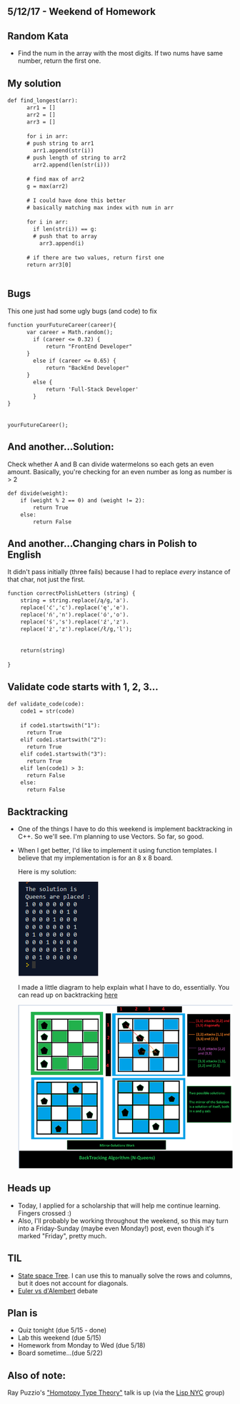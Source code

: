 ## 5/12/17 - Weekend of Homework


## Random Kata

 - Find the num in the array with the most digits.
   If two nums have same number, return the first one.
   
## My solution

```
def find_longest(arr):
      arr1 = []
      arr2 = []
      arr3 = []
      
      for i in arr:
      # push string to arr1
        arr1.append(str(i))
      # push length of string to arr2
        arr2.append(len(str(i)))
      
      # find max of arr2
      g = max(arr2)
      
      # I could have done this better
      # basically matching max index with num in arr
      
      for i in arr:
        if len(str(i)) == g:
        # push that to array
          arr3.append(i)
        
      # if there are two values, return first one
      return arr3[0]
        
```

## Bugs

This one just had some ugly bugs (and code) to fix

```
function yourFutureCareer(career){
	  var career = Math.random();
		if (career <= 0.32) {
			return "FrontEnd Developer"
      }
		else if (career <= 0.65) {
			return "BackEnd Developer"
      }
		else {
			return 'Full-Stack Developer'
		}
}


yourFutureCareer();

```
## And another...Solution:

Check whether A and B can divide watermelons so each gets an even amount.
Basically, you're checking for an even number as long as number is > 2

```
def divide(weight):    
    if (weight % 2 == 0) and (weight != 2):
        return True
    else:
        return False
```
## And another...Changing chars in Polish to English

It didn't pass initially (three fails) because I had to replace
*every* instance of that char, not just the first.

```
function correctPolishLetters (string) {
    string = string.replace(/ą/g,'a').
    replace('ć','c').replace('ę','e').
    replace('ń','n').replace('ó','o').
    replace('ś','s').replace('ź','z').
    replace('ż','z').replace(/ł/g,'l');

    
    return(string)

}

```
## Validate code starts with 1, 2, 3...

```
def validate_code(code):
    code1 = str(code)
    
    if code1.startswith("1"):
      return True
    elif code1.startswith("2"):
      return True
    elif code1.startswith("3"):
      return True
    elif len(code1) > 3:
      return False
    else:
      return False

```
## Backtracking

- One of the things I have to do this weekend is implement backtracking in C++.
  So we'll see. I'm planning to use Vectors. 
  So far, so good. 
  
- When I get better, I'd like to implement it using function templates.
  I believe that my implementation is for an 8 x 8 board.
  
  Here is my solution:
  
  ![queens](/images/queens.png)
  
  I made a little diagram to help explain what I have to do, essentially.
  You can read up on backtracking [here](https://en.wikipedia.org/wiki/Backtracking)
  
  ![backtracking](/images/backtrack3.png)

## Heads up

- Today, I applied for a scholarship that will help me continue learning.
  Fingers crossed :) 
- Also, I'll probably be working throughout the weekend, so this may turn 
  into a Friday-Sunday (maybe even Monday!) post, even though it's marked
  "Friday", pretty much. 
  
## TIL

- [State space Tree](https://en.wikipedia.org/wiki/State_space_search).
  I can use this to manually solve the rows and columns, 
  but it does not account for diagonals.
- [Euler vs d'Alembert](http://www.maa.org/press/periodicals/convergence/the-nodding-sphere-and-the-birds-beak-dalemberts-dispute-with-euler-precession-of-the-equinoxes) debate
  
## Plan is

- Quiz tonight (due 5/15 - done)
- Lab this weekend (due 5/15)
- Homework from Monday to Wed (due 5/18)
- Board sometime...(due 5/22)

## Also of note:
Ray Puzzio's ["Homotopy Type Theory"](https://vimeo.com/217309972) talk is up (via the [Lisp NYC](https://www.meetup.com/LispNYC/) group)


